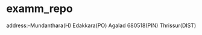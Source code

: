 # examm_repo
address:-Mundanthara(H)
          Edakkara(PO)
          Agalad
680518(PIN)
Thrissur(DIST)
        
